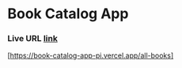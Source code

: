 # Book Catalog App
### Live URL [link](https://book-catalog-app-pi.vercel.app)
[https://book-catalog-app-pi.vercel.app/all-books]


